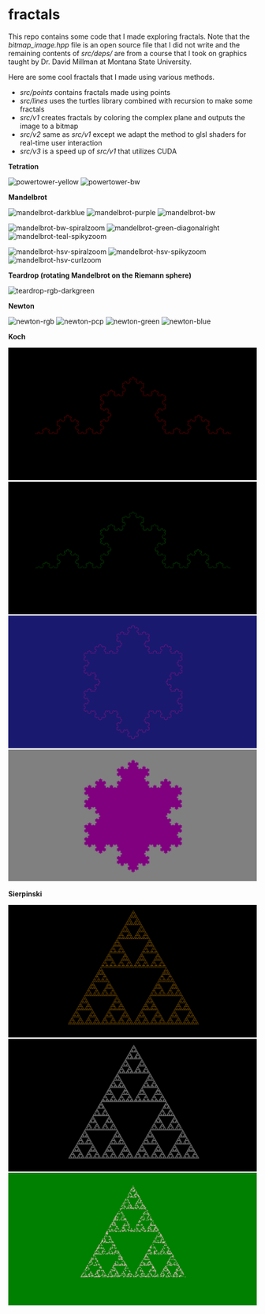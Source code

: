 # fractals

This repo contains some code that I made exploring fractals.
Note that the *bitmap_image.hpp* file is an open source file that I did not write and the remaining contents of *src/deps/* are from a course that I took on graphics taught by Dr. David Millman at Montana State University.

Here are some cool fractals that I made using various methods.

 * *src/points* contains fractals made using points
 * *src/lines* uses the turtles library combined with recursion to make some fractals
 * *src/v1* creates fractals by coloring the complex plane and outputs the image to a bitmap
 * *src/v2* same as *src/v1* except we adapt the method to glsl shaders for real-time user interaction
 * *src/v3* is a speed up of *src/v1* that utilizes CUDA

**Tetration**

![powertower-yellow](./img/powertower/powertower-yellow-2000.bmp)
![powertower-bw](./img/powertower/powertower-bw-2000.bmp)


**Mandelbrot**

![mandelbrot-darkblue](./img/mandelbrot/mandelbrot-darkblue-2000.bmp)
![mandelbrot-purple](./img/mandelbrot/mandelbrot-purple-2000.bmp)
![mandelbrot-bw](./img/mandelbrot/mandelbrot-bw-2000.bmp)

![mandelbrot-bw-spiralzoom](./img/mandelbrot/mandelbrot-bw-spiralzoom-4000.bmp)
![mandelbrot-green-diagonalright](./img/mandelbrot/mandelbrot-green-diagonalrightzoom-4000.bmp)
![mandelbrot-teal-spikyzoom](./img/mandelbrot/mandelbrot-teal-spikyzoom-2000.bmp)

![mandelbrot-hsv-spiralzoom](./img/mandelbrot/mandelbrot-hsv-spiralzoom-2000.bmp)
![mandelbrot-hsv-spikyzoom](./img/mandelbrot/mandelbrot-hsv-spikyzoom-4000.bmp)
![mandelbrot-hsv-curlzoom](./img/mandelbrot/mandelbrot-hsv-curlzoom-4000.bmp)

**Teardrop (rotating Mandelbrot on the Riemann sphere)**

![teardrop-rgb-darkgreen](./img/teardrop/teardrop-darkgreen-4000.bmp)

**Newton**

![newton-rgb](./img/newton/newton-z-cubed-minus-1-rgb-2000.bmp)
![newton-pcp](./img/newton/newton-1-pcp-2000.bmp)
![newton-green](./img/newton/newton-2-green-2000.bmp)
![newton-blue](./img/newton/newton-3-blue-2000.bmp)

**Koch**

![koch-red](./img/koch/koch-line-red-4.png)
![koch-green](./img/koch/koch-line-green-5.png)
![koch-pink](./img/koch/koch-snowflake-pink-4.png)
![koch-purple](./img/koch/koch-snowflake-purple-4.png)

**Sierpinski**

![sierpinski-orange](./img/sierpinski/sierpinski-orange-6.png)
![sierpinski-white](./img/sierpinski/sierpinski-white-7.png)
![sierpinski-green](./img/sierpinski/sierpinski-green-2500.png)
